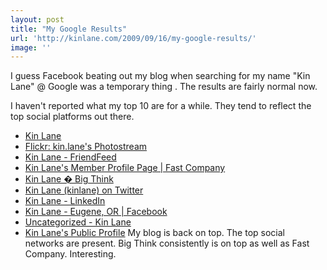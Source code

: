 ```yaml
---
layout: post
title: "My Google Results"
url: 'http://kinlane.com/2009/09/16/my-google-results/'
image: ''
---
```


I guess Facebook beating out my blog when searching for my name "Kin Lane" @ Google was a temporary thing . The results are fairly normal now.

I haven't reported what my top 10 are for a while. They tend to reflect the top social platforms out there.

  * [Kin Lane][1]
  * [Flickr: kin.lane's Photostream][2]
  * [Kin Lane - FriendFeed][3]
  * [Kin Lane's Member Profile Page | Fast Company][4]
  * [Kin Lane � Big Think][5]
  * [Kin Lane (kinlane) on Twitter][6]
  * [Kin Lane - LinkedIn][7]
  * [Kin Lane - Eugene, OR | Facebook][8]
  * [Uncategorized - Kin Lane][9]
  * [Kin Lane's Public Profile][10]
My blog is back on top. The top social networks are present. Big Think consistently is on top as well as Fast Company. Interesting.

   [1]: http://www.kinlane.com (Kin Lane)
   [2]: http://www.flickr.com/photos/kinlane/ (Kin Lane - Flickr)
   [3]: http://friendfeed.com/kinlane (Kin Lane - FriendFeed)
   [4]: http://www.fastcompany.com/user/kin-lane (Kin Lane - Fast Company)
   [5]: http://bigthink.com/kinlane (Kin Lane - Big Think)
   [6]: http://twitter.com/kinlane (Kin Lane - Twitter)
   [7]: http://www.linkedin.com/in/kinlane (Kin Lane - LinkedIn)
   [8]: http://www.facebook.com/kinlane (Kin Lane - Facebook)
   [9]: http://www.kinlane.com/?cat=1 (Kin Lane Blog - Uncategorized)
   [10]: http://www.plaxo.com/directory/profile/77311267932/.../Kin/Lane (Kin Lane - Plaxo)
